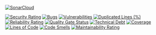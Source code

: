 [![SonarCloud](https://sonarcloud.io/images/project_badges/sonarcloud-orange.svg)](https://sonarcloud.io/summary/new_code?id=agile-tutor_agile-tutor-backend)

[![Security Rating](https://sonarcloud.io/api/project_badges/measure?project=agile-tutor_agile-tutor-backend&metric=security_rating)](https://sonarcloud.io/summary/new_code?id=agile-tutor_agile-tutor-backend)
[![Bugs](https://sonarcloud.io/api/project_badges/measure?project=agile-tutor_agile-tutor-backend&metric=bugs)](https://sonarcloud.io/summary/new_code?id=agile-tutor_agile-tutor-backend)
[![Vulnerabilities](https://sonarcloud.io/api/project_badges/measure?project=agile-tutor_agile-tutor-backend&metric=vulnerabilities)](https://sonarcloud.io/summary/new_code?id=agile-tutor_agile-tutor-backend)
[![Duplicated Lines (%)](https://sonarcloud.io/api/project_badges/measure?project=agile-tutor_agile-tutor-backend&metric=duplicated_lines_density)](https://sonarcloud.io/summary/new_code?id=agile-tutor_agile-tutor-backend)
[![Reliability Rating](https://sonarcloud.io/api/project_badges/measure?project=agile-tutor_agile-tutor-backend&metric=reliability_rating)](https://sonarcloud.io/summary/new_code?id=agile-tutor_agile-tutor-backend)
[![Quality Gate Status](https://sonarcloud.io/api/project_badges/measure?project=agile-tutor_agile-tutor-backend&metric=alert_status)](https://sonarcloud.io/summary/new_code?id=agile-tutor_agile-tutor-backend)
[![Technical Debt](https://sonarcloud.io/api/project_badges/measure?project=agile-tutor_agile-tutor-backend&metric=sqale_index)](https://sonarcloud.io/summary/new_code?id=agile-tutor_agile-tutor-backend)
[![Coverage](https://sonarcloud.io/api/project_badges/measure?project=agile-tutor_agile-tutor-backend&metric=coverage)](https://sonarcloud.io/summary/new_code?id=agile-tutor_agile-tutor-backend)
[![Lines of Code](https://sonarcloud.io/api/project_badges/measure?project=agile-tutor_agile-tutor-backend&metric=ncloc)](https://sonarcloud.io/summary/new_code?id=agile-tutor_agile-tutor-backend)
[![Code Smells](https://sonarcloud.io/api/project_badges/measure?project=agile-tutor_agile-tutor-backend&metric=code_smells)](https://sonarcloud.io/summary/new_code?id=agile-tutor_agile-tutor-backend)
[![Maintainability Rating](https://sonarcloud.io/api/project_badges/measure?project=agile-tutor_agile-tutor-backend&metric=sqale_rating)](https://sonarcloud.io/summary/new_code?id=agile-tutor_agile-tutor-backend)
